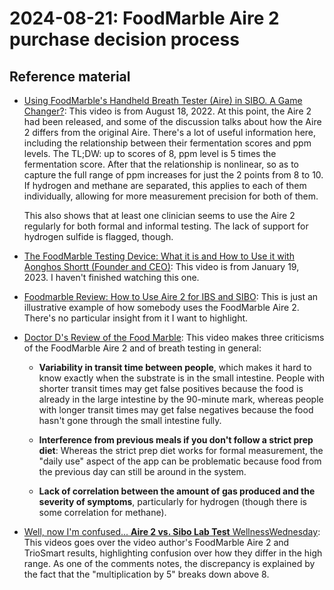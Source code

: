 # 2024-08-21: FoodMarble Aire 2 purchase decision process

## Reference material

* [Using FoodMarble's Handheld Breath Tester (Aire) in SIBO. A Game
  Changer?](https://www.youtube.com/watch?v=RBQhUpO3YzQ): This video
  is from August 18, 2022. At this point, the Aire 2 had been
  released, and some of the discussion talks about how the Aire 2
  differs from the original Aire. There's a lot of useful information
  here, including the relationship between their fermentation scores
  and ppm levels. The TL;DW: up to scores of 8, ppm level is 5 times
  the fermentation score. After that the relationship is nonlinear, so
  as to capture the full range of ppm increases for just the 2 points
  from 8 to 10. If hydrogen and methane are separated, this applies to
  each of them individually, allowing for more measurement precision
  for both of them.

  This also shows that at least one clinician seems to use the Aire 2
  regularly for both formal and informal testing. The lack of support
  for hydrogen sulfide is flagged, though.

* [The FoodMarble Testing Device: What it is and How to Use it with
  Aonghos Shortt (Founder and
  CEO)](https://www.youtube.com/watch?v=pADAEnQolKY): This video is
  from January 19, 2023. I haven't finished watching this one.

* [Foodmarble Review: How to Use Aire 2 for IBS and
  SIBO](https://www.youtube.com/watch?v=u50PEdyV8Lw): This is just an
  illustrative example of how somebody uses the FoodMarble Aire
  2. There's no particular insight from it I want to highlight.

* [Doctor D's Review of the Food
  Marble](https://www.youtube.com/watch?v=eGp_wAyHTXI): This video
  makes three criticisms of the FoodMarble Aire 2 and of breath
  testing in general:

  * **Variability in transit time between people**, which makes it hard to
    know exactly when the substrate is in the small intestine. People
    with shorter transit times may get false positives because the
    food is already in the large intestine by the 90-minute mark,
    whereas people with longer transit times may get false negatives
    because the food hasn't gone through the small intestine fully.

  * **Interference from previous meals if you don't follow a strict
    prep diet**: Whereas the strict prep diet works for formal
    measurement, the "daily use" aspect of the app can be problematic
    because food from the previous day can still be around in the
    system.

  * **Lack of correlation between the amount of gas produced and the
    severity of symptoms**, particularly for hydrogen (though there
    is some correlation for methane).

* [Well, now I'm confused... **Aire 2 vs. Sibo Lab Test**
  WellnessWednesday](https://www.youtube.com/watch?v=Ey4q9P7UVP0):
  This videos goes over the video author's FoodMarble Aire 2 and
  TrioSmart results, highlighting confusion over how they differ in
  the high range. As one of the comments notes, the discrepancy is
  explained by the fact that the "multiplication by 5" breaks down
  above 8.
